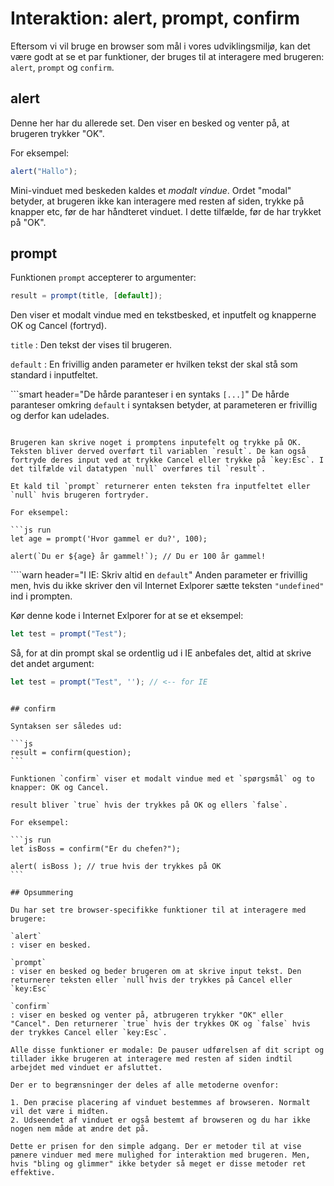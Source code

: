 # Interaktion: alert, prompt, confirm

Eftersom vi vil bruge en browser som mål i vores udviklingsmiljø, kan det være godt at se et par funktioner, der bruges til at interagere med brugeren: `alert`, `prompt` og `confirm`.

## alert

Denne her har du allerede set. Den viser en besked og venter på, at brugeren trykker "OK".

For eksempel:

```js run
alert("Hallo");
```

Mini-vinduet med beskeden kaldes et *modalt vindue*. Ordet "modal" betyder, at brugeren ikke kan interagere med resten af siden, trykke på knapper etc, før de har håndteret vinduet. I dette tilfælde, før de har trykket på "OK".

## prompt

Funktionen `prompt` accepterer to argumenter:

```js no-beautify
result = prompt(title, [default]);
```

Den viser et modalt vindue med en tekstbesked, et inputfelt og knapperne OK og Cancel (fortryd).

`title`
: Den tekst der vises til brugeren.

`default`
: En frivillig anden parameter er hvilken tekst der skal stå som standard i inputfeltet.

```smart header="De hårde paranteser i en syntaks `[...]`"
De hårde paranteser omkring `default` i syntaksen betyder, at parameteren er frivillig og derfor kan udelades.
```

Brugeren kan skrive noget i promptens inputefelt og trykke på OK. Teksten bliver derved overført til variablen `result`. De kan også fortryde deres input ved at trykke Cancel eller trykke på `key:Esc`. I det tilfælde vil datatypen `null` overføres til `result`.

Et kald til `prompt` returnerer enten teksten fra inputfeltet eller `null` hvis brugeren fortryder.

For eksempel:

```js run
let age = prompt('Hvor gammel er du?', 100);

alert(`Du er ${age} år gammel!`); // Du er 100 år gammel!
```

````warn header="I IE: Skriv altid en `default`"
Anden parameter er frivillig men, hvis du ikke skriver den vil Internet Exlporer sætte teksten `"undefined"` ind i prompten.

Kør denne kode i Internet Exlporer for at se et eksempel:

```js run
let test = prompt("Test");
```

Så, for at din prompt skal se ordentlig ud i IE anbefales det, altid at skrive det andet argument:

```js run
let test = prompt("Test", ''); // <-- for IE
```
````

## confirm

Syntaksen ser således ud:

```js
result = confirm(question);
```

Funktionen `confirm` viser et modalt vindue med et `spørgsmål` og to knapper: OK og Cancel.

result bliver `true` hvis der trykkes på OK og ellers `false`.

For eksempel:

```js run
let isBoss = confirm("Er du chefen?");

alert( isBoss ); // true hvis der trykkes på OK
```

## Opsummering

Du har set tre browser-specifikke funktioner til at interagere med brugere:

`alert`
: viser en besked.

`prompt`
: viser en besked og beder brugeren om at skrive input tekst. Den returnerer teksten eller `null`hvis der trykkes på Cancel eller `key:Esc`

`confirm`
: viser en besked og venter på, atbrugeren trykker "OK" eller "Cancel". Den returnerer `true` hvis der trykkes OK og `false` hvis der trykkes Cancel eller `key:Esc`.

Alle disse funktioner er modale: De pauser udførelsen af dit script og tillader ikke brugeren at interagere med resten af siden indtil arbejdet med vinduet er afsluttet.

Der er to begrænsninger der deles af alle metoderne ovenfor:

1. Den præcise placering af vinduet bestemmes af browseren. Normalt vil det være i midten.
2. Udseendet af vinduet er også bestemt af browseren og du har ikke nogen nem måde at ændre det på.

Dette er prisen for den simple adgang. Der er metoder til at vise pænere vinduer med mere mulighed for interaktion med brugeren. Men, hvis "bling og glimmer" ikke betyder så meget er disse metoder ret effektive.
